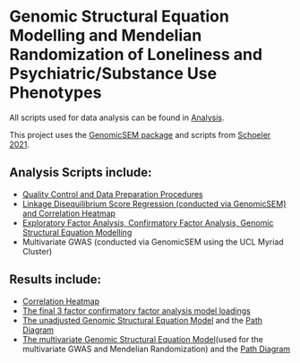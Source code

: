 # Genomic Structural Equation Modelling and Mendelian Randomization of Loneliness and Psychiatric/Substance Use Phenotypes

All scripts used for data analysis can be found in [Analysis](https://github.com/ellenmartin11/lone-GenSEM-MR/tree/main/Analysis).

This project uses the [GenomicSEM package](https://github.com/GenomicSEM/GenomicSEM) and scripts from [Schoeler 2021](https://github.com/TabeaSchoeler/TS2021_CommonLiabAddiction).

## Analysis Scripts include:
- [Quality Control and Data Preparation Procedures](https://github.com/ellenmartin11/lone-GenSEM-MR/blob/main/Analysis/GenSEM%20QC.Rmd)
- [Linkage Disequilibrium Score Regression (conducted via GenomicSEM) and Correlation Heatmap](https://github.com/ellenmartin11/lone-GenSEM-MR/blob/main/Analysis/GenSEM%20LDSC%20and%20Correlations.Rmd)
- [Exploratory Factor Analysis, Confirmatory Factor Analysis, Genomic Structural Equation Modelling](https://github.com/ellenmartin11/lone-GenSEM-MR/blob/main/Analysis/GenSEM%20Factor%20Analysis%20and%20GSEM.md)
- Multivariate GWAS (conducted via GenomicSEM using the UCL Myriad Cluster)

## Results include:
- [Correlation Heatmap](https://github.com/ellenmartin11/lone-GenSEM-MR/blob/main/MartinFigure1.pdf) 
- [The final 3 factor confirmatory factor analysis model loadings](https://github.com/ellenmartin11/lone-GenSEM-MR/blob/main/Results/CFA3.csv)
- [The unadjusted Genomic Structural Equation Model](https://github.com/ellenmartin11/lone-GenSEM-MR/blob/main/Results/GSEM-unadj-model.csv) and the [Path Diagram](https://github.com/ellenmartin11/lone-GenSEM-MR/blob/main/MartinFigure2.pdf)
- [The multivariate Genomic Structural Equation Model](https://github.com/ellenmartin11/lone-GenSEM-MR/blob/main/MartinFigure4.pdf)(used for the multivariate GWAS and Mendelian Randomization) and the [Path Diagram](https://github.com/ellenmartin11/lone-GenSEM-MR/blob/main/MartinFigure4.pdf)
